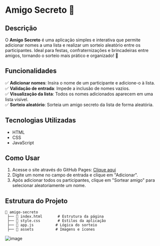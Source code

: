 # Amigo Secreto 🎁

## Descrição
O **Amigo Secreto** é uma aplicação simples e interativa que permite adicionar nomes a uma lista e realizar um sorteio aleatório entre os participantes. Ideal para festas, confraternizações e brincadeiras entre amigos, tornando o sorteio mais prático e organizado! 🎉

## Funcionalidades
✅ **Adicionar nomes**: Insira o nome de um participante e adicione-o à lista.  
✅ **Validação de entrada**: Impede a inclusão de nomes vazios.  
✅ **Visualização da lista**: Todos os nomes adicionados aparecem em uma lista visível.  
✅ **Sorteio aleatório**: Sorteia um amigo secreto da lista de forma aleatória.  

## Tecnologias Utilizadas
- HTML
- CSS
- JavaScript

## Como Usar
1. Acesse o site através do GitHub Pages: [Clique aqui](https://annabeatrizds.github.io/AmigoSecreto/)
2. Digite um nome no campo de entrada e clique em "Adicionar".
3. Após adicionar todos os participantes, clique em "Sortear amigo" para selecionar aleatoriamente um nome.

## Estrutura do Projeto
```
📂 amigo-secreto
 ├── 📄 index.html       # Estrutura da página
 ├── 📄 style.css        # Estilos da aplicação
 ├── 📄 app.js          # Lógica do sorteio
 ├── 📂 assets          # Imagens e ícones
```

![image](https://github.com/user-attachments/assets/7049d43d-e60d-4af2-869f-748c99285a89)

